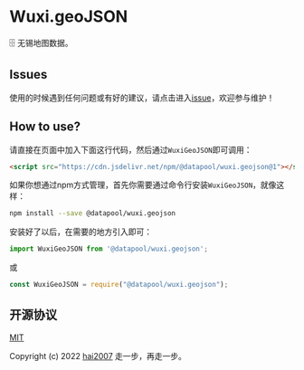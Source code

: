 # Wuxi.geoJSON
🗄️ 无锡地图数据。

## Issues
使用的时候遇到任何问题或有好的建议，请点击进入[issue](https://github.com/hai2007/datapool/issues)，欢迎参与维护！

## How to use?

请直接在页面中加入下面这行代码，然后通过```WuxiGeoJSON```即可调用：

```html
<script src="https://cdn.jsdelivr.net/npm/@datapool/wuxi.geojson@1"></script>
```

如果你想通过npm方式管理，首先你需要通过命令行安装``````WuxiGeoJSON``````，就像这样：

```bash
npm install --save @datapool/wuxi.geojson
```

安装好了以后，在需要的地方引入即可：

```js
import WuxiGeoJSON from '@datapool/wuxi.geojson';
```

或

```js
const WuxiGeoJSON = require("@datapool/wuxi.geojson");
```

开源协议
---------------------------------------
[MIT](https://github.com/hai2007/datapool/blob/master/LICENSE)

Copyright (c) 2022 [hai2007](https://hai2007.gitee.io/sweethome/) 走一步，再走一步。
